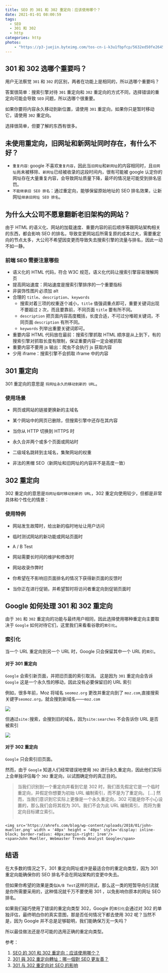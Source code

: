```yaml
---
title: SEO 的 301 和 302 重定向：应该使用哪个？
date: 2021-01-01 08:00:59
tags: 
  - SEO
  - 301 和 302
  - http
categories: http
photos: 
    - "https://p3-juejin.byteimg.com/tos-cn-i-k3u1fbpfcp/5632ed50fe264517b1984be87474d893~tplv-k3u1fbpfcp-zoom-crop-mark:1304:1304:1304:734.awebp?"
---
```

## 301 和 302 选哪个重要吗？

用户无法察觉 `301` 和 `302` 的区别，两者在功能上是相同的，所以选哪个重要吗？

答案很简单：搜索引擎对待 `301` 重定向和 `302` 重定向的方式不同，选择错误的重定向可能会导致 `SEO` 问题，所以选哪个很重要。

如果你要将内容永久移动到新位置，请使用 `301` 重定向，如果你只是暂时移动它，请使用 `302` 重定向。

选择很简单，但要了解的东西有很多。

## 未使用重定向，旧网址和新网址同时存在，有什么不好？

- `重复内容`: google 不喜欢`重复内容`，因此当`旧网址`和`新网址`的内容相同时，且`旧网址`尚未被移除、`新网址`已经被收录的这段时间内，很有可能被 google 认定你的网址存在大量重复内容，会导致网址质量下降，最坏的情况是可能受到排名惩罚。
- `不能继承旧 SEO 排名`：通过重定向，能够保留原始地址的 SEO 排名效果，让新网址`继承旧网址 SEO 排名`。

## 为什么大公司不愿意翻新老旧架构的网站？

由于 HTML 的语义化、网站的加载速度、重要内容的前后顺序等跟网站架构相关的东西，都会影响 SEO 的排名，导致变更网站后所需复原的成本过大，需要重定向的节点太多，大公司不希望因变更而导致失去搜索引擎的流量与排名，因此一动不如一静。

### 前端 SEO 需要注意哪些

- 语义化的 HTML 代码，符合 W3C 规范，语义化代码让搜索引擎容易理解网页
- 提高网站速度：网站速度是搜索引擎排序的一个重要指标
- 非装饰性图片必须加 alt
- 合理的 `title`、`description`、`keywords`
  - 搜索对着三项的权重逐个减小，`title` 值强调重点即可，重要关键词出现不要超过 `2` 次，而且要靠前，不同页面 `title` 要有所不同。
  - `description` 把页面内容高度概括，长度合适，不可过分堆砌关键词，不同页面 `description` 有所不同。
  - `keywords` 列举出重要关键词即可。
- 重要内容 HTML 代码放在最前：搜索引擎抓取 HTML 顺序是从上到下，有的搜索引擎对抓取长度有限制，保证重要内容一定会被抓取
- 重要内容不要用 js 输出：爬虫不会执行 js 获取内容
- 少用 iframe：搜索引擎不会抓取 iframe 中的内容

## 301 重定向

301 重定向的意思是 `将网址永久的移动到新的 URL`。

### 使用场景

- 网页或网站的链接更换新的主域名

- 某个网站中的网页已删除，但搜索引擎中还存在其内容

- 当你从 HTTP 切换到 HTTPS 时

- 永久合并两个或多个页面或网站时

- 二级域名跳转到主域名，集聚网站的权重

- 非法的黑帽 SEO（新网址和旧网址的内容并不是高度一致）

## 302 重定向

302 重定向的意思是`将网址临时移动到新的 URL`，302 重定向使用较少，但都是非常具体和个性化的情景：

### 使用特例

- 网站发生故障时，给出新的临时地址让用户访问

- 临时测试网站的新功能或网站页面时

- A / B Test

- 网站需要长时间的维护和修改时

- 网站收录作弊时

- 你希望在不影响旧页面排名的情况下获得新页面的反馈时

- 当你正在进行促销，并希望暂时将访问者重定向到促销页面时

## Google 如何处理 301 和 302 重定向

由于 `301` 和 `302` 重定向的功能与最终用户相同，因此选择使用哪种重定向主要取决于 `Google` 如何对待它们，这里我们来看看谷歌的`索引化`。

### 索引化

当一个 URL 重定向到另一个 URL 时，Google 只会保留其中一个 URL 的`索引`。

#### 对于 301 重定向

`Google` 会索引新页面，并把旧页面的索引取消。 这是因为 `301` 重定向会告诉 `Google` 这是一个永久性的移动，因此没有必要保留旧的 URL 索引

例如，很多年前，Moz 将域名 `seomoz.org` 更改并重定向到了 `moz.com`,直接搜索关键字`seomoz.org`，就会搜到新域名——`moz.com`

![](https://chao31.github.io/pics/githubIo/search1_20220529145420.png)

但通过`site:`搜索，会搜到旧的域名，因为`site:searches` 不会告诉你 URL 是否被索引

![](https://chao31.github.io/pics/githubIo/search2_20220529145622.png)

#### 对于 302 重定向

`Google` 只会索引旧页面。

 然而，由于 `Google` 知道人们经常错误地使用 `302` 进行永久重定向，因此他们实际上会单独评估每个 `302` 重定向，以试图确定你的真正目的。

 > 当我们识别到一个重定向并看到它是 302 时，我们首先假定它是一个临时重定向，并假定你想要为初始 URL 编制索引，而不是为了重定向。 […] 然而，当我们意识到它实际上更像是一个永久重定向，302 可能是你不小心设置的，那么我们会将其视为 301。我们不会为此 URL 编制索引， 而将为重定向目标建立索引。
> <div style='display: flex; align-items: center'>
    <img src='https://ahrefs.com/blog/wp-content/uploads/2018/01/john-mueller.png' width = '40px' height = '40px' style='display: inline-block; border-radius: 40px;margin-right: 1rem'/>
    <span>John Mueller, Webmaster Trends Analyst Google</span>
  </div>

## 结语

在大多数的情況之下，301 重定向网址或许是最适合你的重定向类型，因为 301 重定向能确保你的 SEO 排名不会在网站架构的变更中失去。

但如果你希望的效果是类似`A/B Test`这样的测试，那么这一类的短暂导向引流就是你所需要采用的，这种情况就千万不要使用 301 ，以免影响你原本的网址 SEO 排名。

如果我们碰巧使用了错误的重定向类型 302，Google 的`索引化`会通过对 302 的单独评估，最终明白你的真实意图，那是否任何情况下都去使用 302 呢？当然不是，因为 Google 并不总是足够聪明，我们能确保万无一失吗？

所以最佳做法还是尽可能的选用正确的重定向类型。

参考：

1. [SEO 的 301 和 302 重定向：应该使用哪个？](https://ahrefs.com/blog/zh/301-vs-302-redirects/)
2. [301 與 302 重定向轉址：哪一個對 SEO 更友善？](https://seo.whoops.com.tw/301-vs-302-redirects/)
3. [301 与 302 重定向对 SEO 的影响](https://www.feiniaomy.com/post/531.html)
